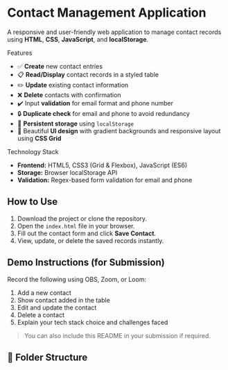 # Contact Management Application

A responsive and user-friendly web application to manage contact records using **HTML**, **CSS**, **JavaScript**, and **localStorage**.

 Features

- ✅ **Create** new contact entries
- 📋 **Read/Display** contact records in a styled table
- ✏️ **Update** existing contact information
- ❌ **Delete** contacts with confirmation
- ✔️ Input **validation** for email format and phone number
- 🔒 **Duplicate check** for email and phone to avoid redundancy
- 💾 **Persistent storage** using `localStorage`
- 🎨 Beautiful **UI design** with gradient backgrounds and responsive layout using **CSS Grid**

Technology Stack

- **Frontend:** HTML5, CSS3 (Grid & Flexbox), JavaScript (ES6)
- **Storage:** Browser localStorage API
- **Validation:** Regex-based form validation for email and phone

##  How to Use

1. Download the project or clone the repository.
2. Open the `index.html` file in your browser.
3. Fill out the contact form and click **Save Contact**.
4. View, update, or delete the saved records instantly.

## Demo Instructions (for Submission)

Record the following using OBS, Zoom, or Loom:

1. Add a new contact
2. Show contact added in the table
3. Edit and update the contact
4. Delete a contact
5. Explain your tech stack choice and challenges faced

> You can also include this README in your submission if required.

## 📁 Folder Structure

